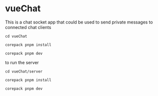 # vueChat

This is a chat socket app that could be used to send private messages
to connected chat clients

````
cd vueChat

corepack pnpm install

corepack pnpm dev

````


to run the server

````
cd vueChat/server

corepack pnpm install

corepack pnpm dev

````
